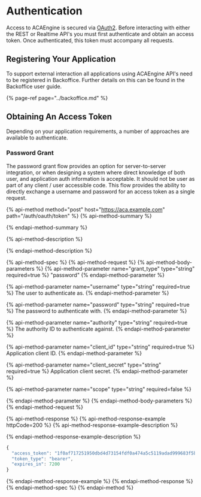 # Authentication

Access to ACAEngine is secured via [OAuth2](https://www.oauth.com/). Before interacting with either the REST or Realtime API's you must first authenticate and obtain an access token. Once authenticated, this token must accompany all requests.

## Registering Your Application

To support external interaction all applications using ACAEngine API's need to be registered in Backoffice. Further details on this can be found in the Backoffice user guide.

{% page-ref page="../backoffice.md" %}

## Obtaining An Access Token

Depending on your application requirements, a number of approaches are available to authenticate.



### Password Grant

The password grant flow provides an option for server-to-server integration, or when designing a system where direct knowledge of both user, and application auth information is acceptable. It should not be user as part of any client / user accessible code. This flow provides the ability to directly exchange a username and password for an access token as a single request.

{% api-method method="post" host="https://aca.example.com" path="/auth/oauth/token" %}
{% api-method-summary %}

{% endapi-method-summary %}

{% api-method-description %}

{% endapi-method-description %}

{% api-method-spec %}
{% api-method-request %}
{% api-method-body-parameters %}
{% api-method-parameter name="grant\_type" type="string" required=true %}
"password"
{% endapi-method-parameter %}

{% api-method-parameter name="username" type="string" required=true %}
The user to authenticate as.
{% endapi-method-parameter %}

{% api-method-parameter name="password" type="string" required=true %}
The password to authenticate with.
{% endapi-method-parameter %}

{% api-method-parameter name="authority" type="string" required=true %}
The authority ID to authenticate against.
{% endapi-method-parameter %}

{% api-method-parameter name="client\_id" type="string" required=true %}
Application client ID.
{% endapi-method-parameter %}

{% api-method-parameter name="client\_secret" type="string" required=true %}
Application client secret.
{% endapi-method-parameter %}

{% api-method-parameter name="scope" type="string" required=false %}

{% endapi-method-parameter %}
{% endapi-method-body-parameters %}
{% endapi-method-request %}

{% api-method-response %}
{% api-method-response-example httpCode=200 %}
{% api-method-response-example-description %}

{% endapi-method-response-example-description %}

```javascript
{
  "access_token": "1f0af717251950dbd4d73154fdf0a474a5c5119adad999683f5b450c460726aa",
  "token_type": "bearer",
  "expires_in": 7200
}
```
{% endapi-method-response-example %}
{% endapi-method-response %}
{% endapi-method-spec %}
{% endapi-method %}



